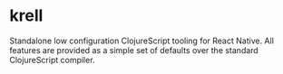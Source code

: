 # krell

Standalone low configuration ClojureScript tooling for React Native. All features
are provided as a simple set of defaults over the standard ClojureScript compiler.
